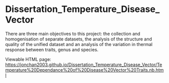 # Dissertation_Temperature_Disease_Vector
There are three main objectives to this project: the collection and homogenisation of separate datasets, the analysis of the structure and quality of the unified dataset and an analysis of the variation in thermal response between traits, genus and species.

Viewable HTML page: https://jonchan2003.github.io/Dissertation_Temperature_Disease_Vector/Temperature%20Dependance%20of%20Disease%20Vector%20Traits.nb.html
